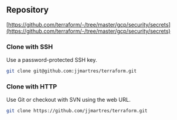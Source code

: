 ## Repository

[https://github.com/terraform/-/tree/master/gcp/security/secrets](https://github.com/terraform/-/tree/master/gcp/security/secrets)

### Clone with SSH
Use a password-protected SSH key.
```bash
git clone git@github.com:jjmartres/terraform.git
```

###  Clone with HTTP
Use Git or checkout with SVN using the web URL.
```bash
git clone https://github.com/jjmartres/terraform.git
```